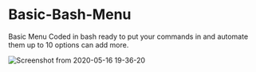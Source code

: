 # Basic-Bash-Menu
Basic Menu Coded in bash ready to put your commands in and automate them up to 10 options can add more.

![Screenshot from 2020-05-16 19-36-20](https://user-images.githubusercontent.com/48811414/82127569-9056d400-97ac-11ea-8903-af7c220a8cfc.png)
